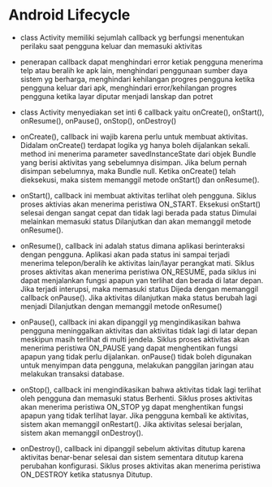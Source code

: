 # Android Lifecycle
- class Activity memiliki sejumlah callback yg berfungsi menentukan perilaku saat pengguna keluar dan memasuki aktivitas

- penerapan callback dapat menghindari error ketiak pengguna menerima telp atau beralih ke apk lain, menghindari penggunaan sumber daya sistem yg berharga, menghindari kehilangan progres pengguna ketika pengguna keluar dari apk, menghindari error/kehilangan progres pengguna ketika layar diputar menjadi lanskap dan potret

- class Activity menyediakan set inti 6 callback yaitu onCreate(), onStart(), onResume(), onPause(), onStop(), onDestroy()

- onCreate(), callback ini wajib karena perlu untuk membuat aktivitas. Didalam onCreate() terdapat logika yg hanya boleh dijalankan sekali. method ini menerima parameter savedInstanceState dari objek Bundle yang berisi aktivitas yang sebelumnya disimpan. Jika belum pernah disimpan sebelumnya, maka Bundle null. Ketika onCreate() telah dieksekusi, maka sistem memanggil metode onStart() dan onResume().

- onStart(), callback ini membuat aktivitas terlihat oleh pengguna. Siklus proses aktivias akan menerima peristiwa ON_START. Eksekusi onStart() selesai dengan sangat cepat dan tidak lagi berada pada status Dimulai melainkan memasuki status Dilanjutkan dan akan memanggil metode onResume().

- onResume(), callback ini adalah status dimana aplikasi berinteraksi dengan pengguna. Aplikasi akan pada status ini sampai terjadi menerima telepon/beralih ke aktivitas lain/layar perangkat mati. Siklus proses aktivitas akan menerima peristiwa ON_RESUME, pada siklus ini dapat menjalankan fungsi apapun yan terlihat dan berada di latar depan. Jika terjadi interupsi, maka memasuki status Dijeda dengan memanggil callback onPause(). Jika aktivitas dilanjutkan maka status berubah lagi menjadi Dilanjutkan dengan memanggil metode onResume()

- onPause(), callback ini akan dipanggil yg mengindikasikan bahwa pengguna meninggalkan aktivitas dan aktivitas tidak lagi di latar depan meskipun masih terlihat di multi jendela. Siklus proses aktivitas akan menerima peristiwa ON_PAUSE yang dapat menghentikan fungsi apapun yang tidak perlu dijalankan. onPause() tidak boleh digunakan untuk menyimpan data pengguna, melakukan panggilan jaringan atau melakukan transaksi database.

- onStop(), callback ini mengindikasikan bahwa aktivitas tidak lagi terlihat oleh pengguna dan memasuki status Berhenti. Siklus proses aktivitas akan menerima peristiwa ON_STOP yg dapat menghentikan fungsi apapun yang tidak terlihat layar. Jika pengguna kembali ke aktivitas, sistem akan memanggil onRestart(). Jika aktivitas selesai berjalan, sistem akan memanggil onDestroy().

- onDestroy(), callback ini dipanggil sebelum aktivitas ditutup karena aktivitas benar-benar selesai dan sistem sementara ditutup karena perubahan konfigurasi. Siklus proses aktivitas akan menerima peristiwa ON_DESTROY ketika statusnya Ditutup.
